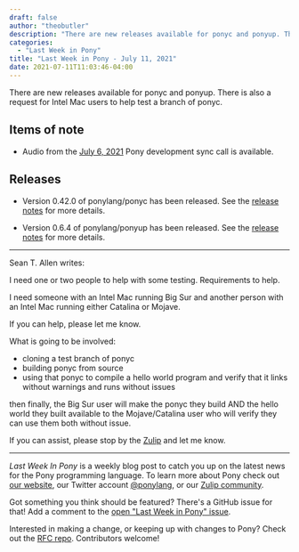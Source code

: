```yaml
---
draft: false
author: "theobutler"
description: "There are new releases available for ponyc and ponyup. There is also a request for Intel Mac users to help test  a branch of ponyc."
categories:
  - "Last Week in Pony"
title: "Last Week in Pony - July 11, 2021"
date: 2021-07-11T11:03:46-04:00
---
```


There are new releases available for ponyc and ponyup. There is also a request for Intel Mac users to help test  a branch of ponyc.

<!--more-->

## Items of note

- Audio from the [July 6, 2021](https://sync-recordings.ponylang.io/r/2021-07-06.m4a) Pony development sync call is available.

## Releases

- Version 0.42.0 of ponylang/ponyc has been released.
See the [release notes](https://github.com/ponylang/ponyc/releases/tag/0.42.0) for more details.

- Version 0.6.4 of ponylang/ponyup has been released.
See the [release notes](https://github.com/ponylang/ponyup/releases/tag/0.6.4) for more details.

---
Sean T. Allen writes:

I need one or two people to help with some testing. Requirements to help.

I need someone with an Intel Mac running Big Sur and another person with an Intel Mac running either Catalina or Mojave.

If you can help, please let me know.

What is going to be involved:

- cloning a test branch of ponyc
- building ponyc from source
- using that ponyc to compile a hello world program and verify that it links without warnings and runs without issues

then finally, the Big Sur user will make the ponyc they build AND the hello world they built available to the Mojave/Catalina user who will verify they can use them both without issue.

If you can assist, please stop by the [Zulip](https://ponylang.zulipchat.com/#narrow/stream/189934-general/topic/MacOS.20testing.20help.20needed) and let me know.

---

_Last Week In Pony_ is a weekly blog post to catch you up on the latest news for the Pony programming language. To learn more about Pony check out [our website](https://ponylang.io), our Twitter account [@ponylang](https://twitter.com/ponylang), or our [Zulip community](https://ponylang.zulipchat.com).

Got something you think should be featured? There's a GitHub issue for that! Add a comment to the [open "Last Week in Pony" issue](https://github.com/ponylang/ponylang.github.io/issues?q=is%3Aissue+is%3Aopen+label%3Alast-week-in-pony).

Interested in making a change, or keeping up with changes to Pony? Check out the [RFC repo](https://github.com/ponylang/rfcs). Contributors welcome!
